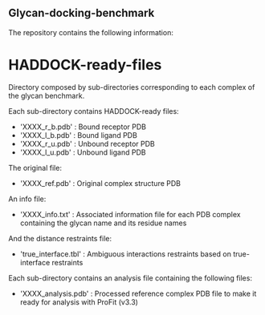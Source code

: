## Glycan-docking-benchmark

The repository contains the following information:

# HADDOCK-ready-files

Directory composed by sub-directories corresponding to each complex of the glycan benchmark. 


Each sub-directory contains HADDOCK-ready files:

* 'XXXX_r_b.pdb' : Bound receptor PDB
* 'XXXX_l_b.pdb' : Bound ligand PDB
* 'XXXX_r_u.pdb' : Unbound receptor PDB
* 'XXXX_l_u.pdb' : Unbound ligand PDB

The original file:
* 'XXXX_ref.pdb' : Original complex structure PDB

An info file:
* 'XXXX_info.txt' : Associated information file for each PDB complex containing the glycan name and its residue names

And the distance restraints file:

* 'true_interface.tbl' : Ambiguous interactions restraints based on true-interface restraints


Each sub-directory contains an analysis file containing the following files:

* 'XXXX_analysis.pdb' : Processed reference complex PDB file to make it ready for analysis with ProFit (v3.3)
